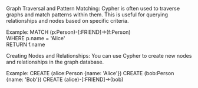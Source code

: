 Graph Traversal and Pattern Matching:
Cypher is often used to traverse graphs and match patterns within them. This is useful for querying relationships and nodes based on specific criteria.

Example:
MATCH (p:Person)-[:FRIEND]->(f:Person) <br>
WHERE p.name = 'Alice'  <br>
RETURN f.name   <br>

Creating Nodes and Relationships:
You can use Cypher to create new nodes and relationships in the graph database.

Example:
CREATE (alice:Person {name: 'Alice'})
CREATE (bob:Person {name: 'Bob'})
CREATE (alice)-[:FRIEND]->(bob)
